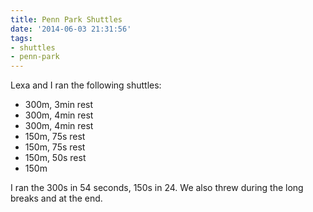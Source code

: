 ```yaml
---
title: Penn Park Shuttles
date: '2014-06-03 21:31:56'
tags:
- shuttles
- penn-park
---
```


Lexa and I ran the following shuttles:

- 300m, 3min rest
- 300m, 4min rest
- 300m, 4min rest
- 150m, 75s rest
- 150m, 75s rest
- 150m, 50s rest
- 150m

I ran the 300s in 54 seconds, 150s in 24. We also threw during the long breaks and at the end.
